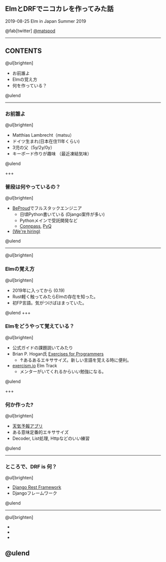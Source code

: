 
## ElmとDRFでニコカレを作ってみた話

2019-08-25 Elm in Japan Summer 2019

@fab[twitter] [@matspod](https://twitter.com/matspod)

---

## CONTENTS

@ul[brighten]

* お前誰よ
* Elmの覚え方
* 何を作っている？

@ulend

---

### お前誰よ

@ul[brighten]

* Matthias Lambrecht（matsu）
* ドイツ生まれ(日本在住11年くらい)
* 3児の父（5y/2y/0y）
* キーボード作りが趣味 （最近凍結気味）

@ulend

+++

### 普段は何やっているの？

@ul[brighten]

* [BeProud](https://www.beproud.jp)でフルスタックエンジニア
  * 日頃Python書いている (Django案件が多い)
  * Pythonメインで受託開発など
  * [Connpass](https://connpass.com), [PyQ](https://pyq.jp)
* [(We're hiring)](https://www.beproud.jp/careers/)

@ulend

---

@ul[brighten]

### Elmの覚え方

@ul[brighten]

* 2019年に入ってから (0.19)
* Rust軽く触ってみたらElmの存在を知った。
* 初FP言語。気がつけばはまっていた。

@ulend
+++

### Elmをどうやって覚えている？

@ul[brighten]

* 公式ガイドの課題説いてみたり
* Brian P. Hogan氏 [Exercises for Programmers](https://pragprog.com/book/bhwb/exercises-for-programmers)
  * ↑あるあるエキササイズ。新しい言語を覚える時に便利。
* [exercism.io](https://exercism.io/tracks/elm) Elm Track
  * メンターがいてくれるからいい勉強になる。

@ulend

+++

### 何か作った?

@ul[brighten]

* [天気予報アプリ](https://elm-weather-app.netlify.com/)
* ある意味定番的エキササイズ
* Decoder, List処理, Httpなどのいい練習

@ulend

---

### ところで、DRF is 何？

@ul[brighten]

* [Django Rest Framework](https://www.django-rest-framework.org/)
* Djangoフレームワーク

@ulend

---

@ul[brighten]

*
*
*

@ulend
---
